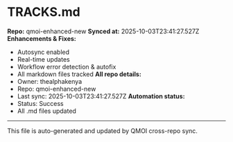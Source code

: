 # TRACKS.md

**Repo:** qmoi-enhanced-new
**Synced at:** 2025-10-03T23:41:27.527Z
**Enhancements & Fixes:**
- Autosync enabled
- Real-time updates
- Workflow error detection & autofix
- All markdown files tracked
**All repo details:**
- Owner: thealphakenya
- Repo: qmoi-enhanced-new
- Last sync: 2025-10-03T23:41:27.527Z
**Automation status:**
- Status: Success
- All .md files updated
---
This file is auto-generated and updated by QMOI cross-repo sync.

